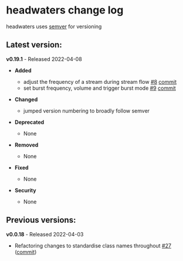 # headwaters change log

headwaters uses [semver](https://semver.org/) for versioning

## Latest version:

**v0.19.1** - Released 2022-04-08

- **Added**

    - adjust the frequency of a stream during stream flow [#8](https://github.com/headwaters-ai/headwaters/issues/8) [commit](https://github.com/headwaters-ai/headwaters/commit/a14225da06612d77cd0763b46e9a8f22bde59a97)
    - set burst frequency, volume and trigger burst mode [#9](https://github.com/headwaters-ai/headwaters/issues/9) [commit](https://github.com/headwaters-ai/headwaters/commit/2d76403ce9c003fc8a7bac08a1ef124fd02c1717)

- **Changed**

    - jumped version numbering to broadly follow semver

- **Deprecated** 

    - None
    
- **Removed**

    - None
    
- **Fixed**

    - None
    
- **Security**

    - None
    
## Previous versions:

**v0.0.18** - Released 2022-04-03

- Refactoring changes to standardise class names throughout [#27](https://github.com/headwaters-ai/headwaters/issues/27#issue-1190528788) ([commit](https://github.com/headwaters-ai/headwaters/commit/3113a076224f27e311b946de67057ec3bf237414))
